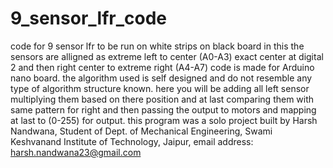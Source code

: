 # 9_sensor_lfr_code
 code for 9 sensor lfr to be run on white strips on black board in this the sensors are alligned as extreme left to center (A0-A3) exact center at digital 2 and then right center to extreme right (A4-A7)
 code is made for Arduino nano board.
 the algorithm used is self designed and do not resemble any type of algorithm structure known.
 here you will be adding all left sensor multiplying them based on there position and at last comparing them with same pattern for right and then passing the output to motors and mapping at last to (0-255) for output.
 this program was a solo project built by Harsh Nandwana, Student of Dept. of Mechanical Engineering, Swami Keshvanand Institute of Technology, Jaipur,
 email address: harsh.nandwana23@gmail.com
